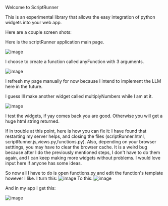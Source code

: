 Welcome to ScriptRunner

This is an experimental library that allows the easy integration of python widgets into your web app. 

Here are a couple screen shots:

Here is the scriptRunner application main page.

![image](https://github.com/user-attachments/assets/92aa6c75-0f54-41a3-954a-23823eb5bb16)

I choose to create a function called anyFunction with 3 arguments.

![image](https://github.com/user-attachments/assets/05152d89-cbad-4e19-b343-1b702a83afbf)

I refresh my page manually for now because I intend to implement the LLM here in the future. 

I guess Ill make another widget called multiplyNumbers while I am at it.

![image](https://github.com/user-attachments/assets/6264867c-51af-4df5-b9df-783dcb122a5d)

I test the widgets, if yay comes back you are good. Otherwise you will get a huge html string returned.

If in trouble at this point, here is how you can fix it:
I have found that restarting my server helps, and closing the files (scriptRunner.html, scriptRunner.js,views.py,functions.py). Also, depending on your browser setttings, you may have to clear the browser cache. It is a weird bug because after I do the previously mentioned steps, I don't have to do them again, and I can keep making more widgets without problems. I would love input here if anyone has some ideas.

So now all I have to do is open functions.py and edit the function's template however I like.
I turn this:
![image](https://github.com/user-attachments/assets/1c669971-9a94-4ad4-9f4c-3a08fb53db58)
To this:
![image](https://github.com/user-attachments/assets/718a00d7-daa5-42f5-bb0e-428e8fef3089)

And in my app I get this:

![image](https://github.com/user-attachments/assets/fc9ada9e-de3e-466a-bf0e-c35701550608)

